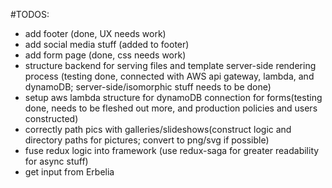 #TODOS:

* add footer (done, UX needs work)
* add social media stuff (added to footer)
* add form page (done, css needs work)
* structure backend for serving files and template server-side rendering process (testing done, connected with AWS api gateway, lambda, and dynamoDB; server-side/isomorphic stuff needs to be done)
* setup aws lambda structure for dynamoDB connection for forms(testing done, needs to be fleshed out more, and production policies and users constructed)
* correctly path pics with galleries/slideshows(construct logic and directory paths for pictures; convert to png/svg if possible)
* fuse redux logic into framework (use redux-saga for greater readability for async stuff)
* get input from Erbelia

